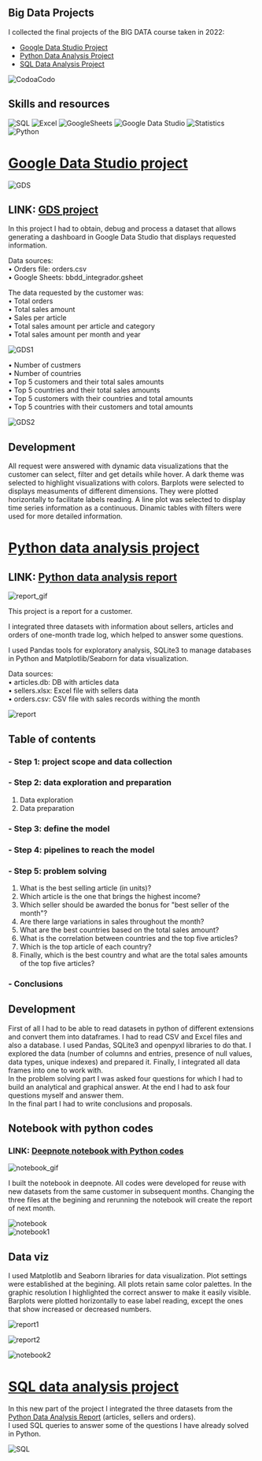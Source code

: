 ##  Big Data Projects

I collected the final projects of the BIG DATA course taken in 2022:

- [Google Data Studio Project](https://datastudio.google.com/s/uEVVnRH041U)
- [Python Data Analysis Project](https://deepnote.com/@data-analysis-352e/Big-Data-Final-Project-Di-Giacomo-Melisa-97af6527-c629-4060-9781-4e1541ce282d)
- [SQL Data Analysis Project](SQL_queries/sql_bigdata.sql)

![CodoaCodo](images/CaC.png)


## Skills and resources  

![SQL](https://img.shields.io/badge/-SQL-00758F?logo=mySQL&logoColor=white&style=flat) 
![Excel](https://img.shields.io/badge/-Excel-28573c?logo=microsoftexcel&logoColor=white&style=flat) 
![GoogleSheets](https://img.shields.io/badge/-Google%20Sheets-2dd3b1?logo=googlesheets&logoColor=white&style=flat)
![Google Data Studio](https://img.shields.io/badge/-Google%20Data%20Studio-1a73e8?logo=Google&logoColor=white&style=flat) 
![Statistics](https://img.shields.io/badge/-Statistics-00a7c4?logo=Statistics&logoColor=white&style=flat) 
![Python](https://img.shields.io/badge/-Python-34729a?logo=python&logoColor=white&style=flat)

# [Google Data Studio project](https://datastudio.google.com/s/uEVVnRH041U)

![GDS](images/gds.gif)

## LINK: [GDS project](https://datastudio.google.com/s/uEVVnRH041U)

In this project I had to obtain, debug and process a dataset that allows generating a dashboard in Google Data Studio that displays requested information.

Data sources:  
• Orders file: orders.csv  
• Google Sheets: bbdd_integrador.gsheet

The data requested by the customer was:  
• Total orders  
• Total sales amount  
• Sales per article  
• Total sales amount per article and category  
• Total sales amount per month and year  

![GDS1](images/GDS1.png)

• Number of custmers  
• Number of countries  
• Top 5 customers and their total sales amounts  
• Top 5 countries and their total sales amounts  
• Top 5 customers with their countries and total amounts  
• Top 5 countries with their customers and total amounts

![GDS2](images/GDS2.png)

## Development

All request were answered with dynamic data visualizations that the customer can select, filter and get details while hover. A dark theme was selected to highlight visualizations with colors. Barplots were selected to displays measuments of different dimensions. They were plotted horizontally to facilitate labels reading. A line plot was selected to display time series information as a continuous. Dinamic tables with filters were used for more detailed information.


# [Python data analysis project](https://deepnote.com/@data-analysis-352e/Big-Data-Final-Project-Di-Giacomo-Melisa-97af6527-c629-4060-9781-4e1541ce282d) <a id="python"></a>

## LINK: [Python data analysis report](https://deepnote.com/@data-analysis-352e/Big-Data-Final-Project-Di-Giacomo-Melisa-97af6527-c629-4060-9781-4e1541ce282d) 

![report_gif](images/report.gif)  

This project is a report for a customer.

I integrated three datasets with information about sellers, articles and orders of one-month trade log, which helped to answer some questions.

I used Pandas tools for exploratory analysis, SQLite3 to manage databases in Python and Matplotlib/Seaborn for data visualization.

Data sources:  
• articles.db: DB with articles data  
• sellers.xlsx: Excel file with sellers data  
• orders.csv: CSV file with sales records withing the month  

![report](images/report.png)  

## Table of contents  
### - Step 1: project scope and data collection  
### - Step 2: data exploration and preparation  
1. Data exploration  
2. Data preparation  
### - Step 3: define the model  
### - Step 4: pipelines to reach the model  
### - Step 5: problem solving  
1. What is the best selling article (in units)?  
2. Which article is the one that brings the highest income?  
3. Which seller should be awarded the bonus for "best seller of the month"?  
4. Are there large variations in sales throughout the month?  
5. What are the best countries based on the total sales amount?  
6. What is the correlation between countries and the top five articles?  
7. Which is the top article of each country?  
8. Finally, which is the best country and what are the total sales amounts of the top five articles?  
### - Conclusions    

## Development

First of all I had to be able to read datasets in python of different extensions and convert them into dataframes. I had to read CSV and Excel files and also a database. I used Pandas, SQLite3 and openpyxl libraries to do that.
I explored the data (number of columns and entries, presence of null values, data types, unique indexes) and prepared it. Finally, I integrated all data frames into one to work with.  
In the problem solving part I was asked four questions for which I had to build an analytical and graphical answer. At the end I had to ask four questions myself and answer them.  
In the final part I had to write conclusions and proposals.  

## Notebook with python codes

### LINK: [Deepnote notebook with Python codes](https://deepnote.com/workspace/data-analysis-352e-ba39934f-0d8a-43eb-90d5-dfcaac9dda1c/project/Big-Data-Final-Project-Di-Giacomo-Melisa-97af6527-c629-4060-9781-4e1541ce282d/%2FBigData_Project.ipynb) 

![notebook_gif](images/notebook.gif) 

I built the notebook in deepnote. All codes were developed for reuse with new datasets from the same customer in subsequent months. Changing the three files at the begining and rerunning the notebook will create the report of next month.

![notebook](images/notebook.png)   
![notebook1](images/notebook1.png) 


## Data viz

I used Matplotlib and Seaborn libraries for data visualization. Plot settings were established at the begining. All plots retain same color palettes. In the graphic resolution I highlighted the correct answer to make it easily visible. Barplots were plotted horizontally to ease label reading, except the ones that show increased or decreased numbers.

![report1](images/report1.png) 

![report2](images/report2.png) 

![notebook2](images/notebook2.png) 


# [SQL data analysis project](SQL_queries/sql_bigdata.sql)

In this new part of the project I integrated the three datasets from the [Python Data Analysis Report](#python) (articles, sellers and orders).  
I used SQL queries to answer some of the questions I have already solved in Python.

![SQL](images/sql_bigdata.png)